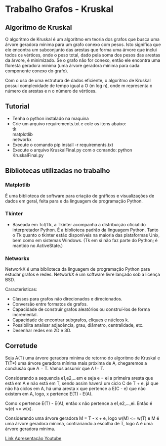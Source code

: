 # Trabalho Grafos - Kruskal

## Algoritmo de Kruskal

O algoritmo de Kruskal é um algoritmo em teoria dos grafos que busca uma árvore geradora mínima para um grafo conexo com pesos. Isto significa que ele encontra um subconjunto das arestas que forma uma árvore que inclui todos os vértices, onde o peso total, dado pela soma dos pesos das arestas da árvore, é minimizado. Se o grafo não for conexo, então ele encontra uma floresta geradora mínima (uma árvore geradora mínima para cada componente conexo do grafo). 

Com o uso de uma estrutura de dados eficiente, o algoritmo de Kruskal possui complexidade de tempo igual a O (m log n), onde m representa o número de arestas e n o número de vértices.


## Tutorial

* Tenha o python instalado na maquina
* Crie um arquivo requirements.txt e cole os itens abaixo:<br />
tk<br />
matplotlib<br />
networkx<br />
* Execute o comando pip install -r requirements.txt
* Execute o arquivo KruskalFinal.py com o comando: python KruskalFinal.py


## Bibliotecas utilizadas no trabalho

### Matplotlib

É uma biblioteca de software para criação de gráficos e visualizações de dados em geral, feita para e da linguagem de programação Python.

### Tkinter
- Baseada em Tcl/Tk, a Tkinter acompanha a distribuição oficial do interpretador Python. É a biblioteca padrão da linguagem Python. Tanto o Tk quanto o tkinter estão disponíveis na maioria das plataformas Unix, bem como em sistemas Windows. (Tk em si não faz parte do Python; é mantido no ActiveState.)


### Networkx
NetworkX é uma biblioteca da linguagem de programação Python para estudar grafos e redes. NetworkX é um software livre lançado sob a licença BSD.

Características:

 * Classes para grafos não direcionados e direcionados.
 * Conversão entre formatos de grafos.
 * Capacidade de construir grafos aleatórios ou construí-los de forma incremental.
 * Capacidade de encontrar subgrafos, cliques e núcleos k.
 * Possibilita analisar adjacência, grau, diâmetro, centralidade, etc.
 * Desenhar redes em 2D e 3D.


## Corretude

Seja A(T) uma árvore geradora mínima de retorno do algoritmo de Kruskal e T(T*) uma árvore geradora mínima mais próxima de A, chegaremos a conclusão que A = T. Vamos assumir que A != T.

Considerando a sequencia e1,e2,...em e seja e = ei a primeira aresta que está em A e não está em T, sendo assim haverá um ciclo C de T + e, já que não há ciclos em A, há uma aresta x que pertence a E(C - e) que não existem em A, logo, x pertence E(T) - E(A).

Como x pertence E(T) - E(A), então x não pertence a e1,e2,...,ei. Então é w(e) <= w(x). 

Considerando uma árvore geradora M = T - x + e, logo w(M) <= w(T) e M  é uma árvore geradora mínima, contrariando a escolha de T, logo A é uma árvore geradora mínima.



[Link Apresentação Youtube](https://www.youtube.com/)
